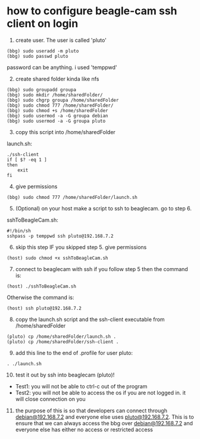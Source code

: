 # how to configure beagle-cam ssh client on login

1. create user. The user is called 'pluto'
```
(bbg) sudo useradd -m pluto
(bbg) sudo passwd pluto
```

password can be anything. i used 'temppwd'

2. create shared folder kinda like nfs
```
(bbg) sudo groupadd groupa
(bbg) sudo mkdir /home/sharedFolder/
(bbg) sudo chgrp groupa /home/sharedFolder
(bbg) sudo chmod 777 /home/sharedFolder/
(bbg) sudo chmod +s /home/sharedFolder
(bbg) sudo usermod -a -G groupa debian
(bbg) sudo usermod -a -G groupa pluto
```

3. copy this script into /home/sharedFolder

launch.sh:
```
./ssh-client
if [ $? -eq 1 ]
then
	exit
fi
```

4. give permissions
```
(bbg) sudo chmod 777 /home/sharedFolder/launch.sh
```


5. (Optional) on your host make a script to ssh to beaglecam. go to step 6.

sshToBeagleCam.sh:
```
#!/bin/sh
sshpass -p temppwd ssh pluto@192.168.7.2
```

6. skip this step IF you skipped step 5. give permissions
```
(host) sudo chmod +x sshToBeagleCam.sh
```

7. connect to beaglecam with ssh
if you follow step 5 then the command is:
```
(host) ./sshToBeagleCam.sh
```
Otherwise the command is:
```
(host) ssh pluto@192.168.7.2
```

8. copy the launch.sh script and the ssh-client executable from /home/sharedFolder
```
(pluto) cp /home/sharedFolder/launch.sh .
(pluto) cp /home/sharedFolder/ssh-client .
```

9. add this line to the end of .profile for user pluto:
```
. ./launch.sh
```

10. test it out by ssh into beaglecam (pluto)!
- Test1: you will not be able to ctrl-c out of the program
- Test2: you will not be able to access the os if you are not logged in. it will close connection on you

11. the purpose of this is so that developers can connect through debian@192.168.7.2 and everyone else uses pluto@192.168.7.2. This is to ensure that we can always access the bbg over debian@192.168.7.2 and everyone else has either no access or restricted access

